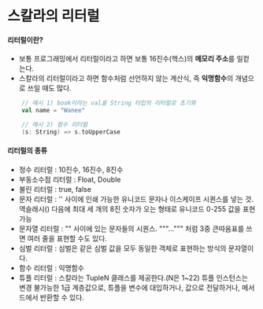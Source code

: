 # 스칼라의 리터럴


#### 리터럴이란?

* 보통 프로그래밍에서 리터럴이라고 하면 보통 16진수(헥스)의 **메모리 주소**를 일컫는다.
* 스칼라의 리터럴이라고 하면 함수처럼 선언하지 않는 계산식, 즉 **익명함수**의 개념으로 쓰일 때도 많다.

``` Scala
    // 예시 1) book이라는 val을 String 타입의 리터럴로 초기화
    val name = "Wanee"

    // 예시 2) 함수 리터럴
    (s: String) => s.toUpperCase 
```


#### 리터럴의 종류

* 정수 리터럴 : 10진수, 16진수, 8진수
* 부동소수점 리터럴 : Float, Double
* 불린 리터럴 : true, false
* 문자 리터럴 : '' 사이에 인쇄 가능한 유니코드 문자나 이스케이프 시퀀스를 넣는 것. 역슬래시(\) 다음에 최대 세 개의 8진 숫자가 오는 형태로 유니코드 0-255 값을 표현 가능
* 문자열 리터럴 : "" 사이에 있는 문자들의 시퀀스. """...""" 처럼 3중 큰따옴표를 쓰면 여러 줄을 표현할 수도 있다.
* 심벌 리터럴 : 심벌은 같은 심벌 값을 모두 동일한 객체로 표현하는 방식의 문자열이다.
* 함수 리터럴 : 익명함수
* 튜플 리터럴 : 스칼라는 TupleN 클래스를 제공한다.(N은 1~22) 튜플 인스턴스는 변경 불가능한 1급 계층값으로, 튜플을 변수에 대입하거나, 값으로 전달하거나, 메서드에서 반환할 수 있다.

